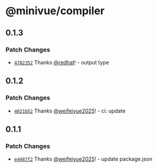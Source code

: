 # @minivue/compiler

## 0.1.3

### Patch Changes

- [`4782352`](https://github.com/minivue/minivue/commit/4782352cee2293f053f4c8b769a06181f65b4e83) Thanks [@redhat](https://github.com/redhat)! - output type

## 0.1.2

### Patch Changes

- [`4021b52`](https://github.com/minivue/minivue/commit/4021b527c0025d75dfb27f2081996088603cd045) Thanks [@weifeiyue2025](https://github.com/weifeiyue2025)! - ci: update

## 0.1.1

### Patch Changes

- [`e4487f2`](https://github.com/minivue/minivue/commit/e4487f2685019ede533f1e4838a85c800ef9d324) Thanks [@weifeiyue2025](https://github.com/weifeiyue2025)! - update package.json
